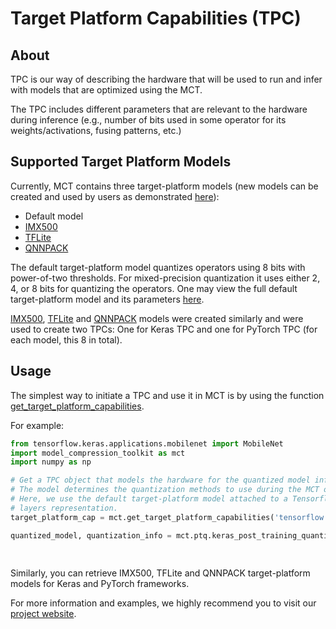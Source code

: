 # Target Platform Capabilities (TPC)

## About 

TPC is our way of describing the hardware that will be used to run and infer with models that are
optimized using the MCT.

The TPC includes different parameters that are relevant to the
 hardware during inference (e.g., number of bits used
in some operator for its weights/activations, fusing patterns, etc.)


## Supported Target Platform Models 

Currently, MCT contains three target-platform models
(new models can be created and used by users as demonstrated [here](https://sony.github.io/model_optimization/api/experimental_api_docs/modules/target_platform.html#targetplatformmodel-code-example)):
- Default model
- [IMX500](https://developer.sony.com/develop/imx500/)
- [TFLite](https://www.tensorflow.org/lite/performance/quantization_spec)
- [QNNPACK](https://github.com/pytorch/QNNPACK)

The default target-platform model quantizes operators using 8 bits with power-of-two thresholds.
For mixed-precision quantization it uses either 2, 4, or 8 bits for quantizing the operators.
One may view the full default target-platform model and its parameters [here](https://github.com/sony/model_optimization/blob/main/model_compression_toolkit/target_platform_capabilities/tpc_models/default_tpc/v3/tp_model.py).

[IMX500](https://developer.sony.com/develop/imx500/), [TFLite](https://github.com/sony/model_optimization/blob/main/model_compression_toolkit/target_platform_capabilities/tpc_models/tflite_tpc/v1/tp_model.py) and [QNNPACK](https://github.com/sony/model_optimization/blob/main/model_compression_toolkit/target_platform_capabilities/tpc_models/qnnpack_tpc/v1/tp_model.py) models were created similarly and were used to create two TPCs: One for Keras TPC and one for PyTorch TPC (for each model, this 8 in total).

## Usage

The simplest way to initiate a TPC and use it in MCT is by using the function [get_target_platform_capabilities](https://sony.github.io/model_optimization/api/experimental_api_docs/methods/get_target_platform_capabilities.html#ug-get-target-platform-capabilities).

For example:
```python
from tensorflow.keras.applications.mobilenet import MobileNet
import model_compression_toolkit as mct
import numpy as np

# Get a TPC object that models the hardware for the quantized model inference.
# The model determines the quantization methods to use during the MCT optimization process.
# Here, we use the default target-platform model attached to a Tensorflow
# layers representation.
target_platform_cap = mct.get_target_platform_capabilities('tensorflow', 'default')

quantized_model, quantization_info = mct.ptq.keras_post_training_quantization_experimental(MobileNet(),
                                                                                       lambda: np.random.randn(1, 224, 224, 3),  # Random representative dataset 
                                                                                       target_platform_capabilities=target_platform_cap)
```

Similarly, you can retrieve IMX500, TFLite and QNNPACK target-platform models for Keras and PyTorch frameworks.

For more information and examples, we highly recommend you to visit our [project website](https://sony.github.io/model_optimization/api/experimental_api_docs/modules/target_platform.html#ug-target-platform).